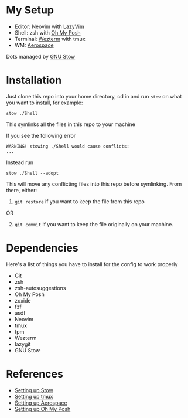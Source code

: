 # My Setup

- Editor: Neovim with [LazyVim](https://github.com/LazyVim/LazyVim)
- Shell: zsh with [Oh My Posh](https://github.com/JanDeDobbeleer/oh-my-posh)
- Terminal: [Wezterm](https://github.com/wez/wezterm) with tmux
- WM: [Aerospace](https://github.com/nikitabobko/AeroSpace)

Dots managed by [GNU Stow](https://www.gnu.org/software/stow/)

# Installation

Just clone this repo into your home directory, cd in and run `stow` on what you want to install, for example:

```
stow ./Shell
```

This symlinks all the files in this repo to your machine

If you see the following error

```
WARNING! stowing ./Shell would cause conflicts:
...
```

Instead run
```
stow ./Shell --adopt
```
This will move any conflicting files into this repo before symlinking.
From there, either:
1. `git restore` if you want to keep the file from this repo

OR

2. `git commit` if you want to keep the file originally on your machine.

# Dependencies
Here's a list of things you have to install for the config to work properly

- Git
- zsh
- zsh-autosuggestions
- Oh My Posh
- zoxide
- fzf
- asdf
- Neovim
- tmux
- tpm
- Wezterm
- lazygit
- GNU Stow

# References

- [Setting up Stow](https://www.youtube.com/watch?v=y6XCebnB9gs)
- [Setting up tmux](https://www.youtube.com/watch?v=DzNmUNvnB04&t=138s)
- [Setting up Aerospace](https://www.josean.com/posts/how-to-setup-aerospace-tiling-window-manager)
- [Setting up Oh My Posh](https://www.youtube.com/watch?v=9U8LCjuQzdc)
